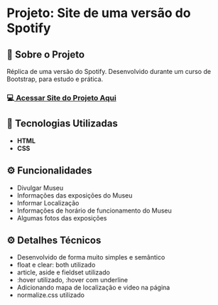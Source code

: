 <h1>Projeto: Site de uma versão do Spotify</h1>

<h2>📌 Sobre o Projeto</h2>
<p>Réplica de uma versão do Spotify. Desenvolvido durante um curso de Bootstrap, para estudo e prática.</p>

<h3>💻<a href="https://deangelleses.github.io/site_museu-HTML-CSS/" target="_blank"> Acessar Site do Projeto Aqui</a></h3>

<h2>🚀 Tecnologias Utilizadas</h2>
<ul>
  <li><b>HTML</b></li>
  <li><b>CSS</b></li>
</ul>

<h2>⚙️ Funcionalidades</h2>
<ul>
  <li>Divulgar Museu</li>
  <li>Informações das exposições do Museu</li>
  <li>Informar Localização</li>
  <li>Informações de horário de funcionamento do Museu</li>
  <li>Algumas fotos das exposições</li>
</ul>

<h2>⚙️ Detalhes Técnicos</h2>
<ul>
  <li>Desenvolvido de forma muito simples e semântico</li>
  <li>float e clear: both utilizado</li>
  <li>article, aside e fieldset utilizado</li>
  <li>:hover utilizado, :hover com underline</li>
  <li>Adicionando mapa de localização e video na página</li>
  <li>normalize.css utilizado</li>
</ul>
